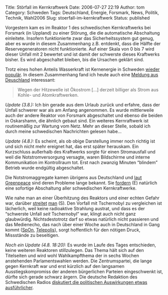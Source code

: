 Title: Störfall im Kernkraftwerk
Date: 2006-07-27 22:19
Author: tom
Category: Schweden
Tags: Deutschland, Energie, Forsmark, News, Politik, Technik, Wahl2006
Slug: stoerfall-im-kernkraftwerk
Status: published

Vorgestern kam es im Reaktor 1 des schwedischen Kernkraftwerks bei
Forsmark (in Uppland) zu einer Störung, die die automatische Abschaltung
einleitete. Insofern funktionierte zwar das Sicherheitssystem gut genug,
aber es wurde in diesem Zusammenhang z.B. entdenkt, dass die Hälfte der
Reservegeneratoren nicht funktionierte. Auf einer Skala von 0 bis 7 wird
dieser Unfall mit 2 bewertet und ist damit der schwerste dieses
Kraftwerks bisher. Es wird abgeschaltet bleiben, bis die Ursachen
geklärt sind.

Trotz eines hohen Anteils Wasserkraft ist Kernenergie in Schweden
[wieder
populär](http://www.fiket.de/2006/04/12/schweden-wollen-kernkraft/). In
diesem Zusammenhang fand ich heute auch eine [Meldung aus
Deuschland](http://www.tagesschau.de/aktuell/meldungen/0,1185,OID5755856,00.html)
interessant:

> Wegen der Hitzewelle ist Ökostrom [...] derzeit billiger als Strom aus
> Kohle- und Atomkraftwerken.

*Update (3.8.):* Ich bin gerade aus dem Urlaub zurück und erfahre, dass
der Unfall schwerer war als am Anfang angenommen. Es wurde mittlerweile
auch der andere Reaktor von Forsmark abgeschaltet und ebenso die beiden
in Oskarshamn, die ähnlich gebaut sind. Ein weiteres Kernraftwerk ist
routinemäßig zur Wartung vom Netz. Mehr an dieser Stelle, sobald ich
durch meine schwedischen Nachrichten gelesen habe…

*Update (4.8.):* Es scheint, als ob obige Darstellung immer noch richtig
ist und sich nicht mehr ereignet hat, das erst später herauskam. Ein
Kurzschluss außerhalb des Kraftwerks sorgte für einen Stromausfall und
weil die Notstromversorgung versagte, waren Bildschirme und interne
Kommunikation im Kontrollraum tot. Erst nach zwanzig Minuten “blindem”
Betrieb wurde endgültig abgeschaltet.

Die Notstromaggregate kamen übrigens aus Deutschland und [laut
Greenpeace](http://www.presseportal.de/story_rss.htx?nr=856375) sind
deren Probleme lange bekannt. Sie
[fordern](http://www.thelocal.se/article.php?ID=4501&date=20060802) (E)
natürlich eine sofortige Abschaltung aller schwedischen Kernkraftwerke.

Wie nahe man an einer Überhitzung des Reaktors und einer echten Gefahr
war, darüber
[streitet](http://www.sr.se/Ekot/artikel.asp?artikel=908700)
[man](http://www.sr.se/cgi-bin/uppland/nyheter/artikel.asp?artikel=908739)
(S). Den Vorfall mit Tschernobyl zu vergleichen ist lächerlich, weil
keine radioaktive Strahlung austrat, und dass es der “schwerste Unfall
*seit* Tschernobyl” war, klingt auch nicht ganz glaubwürdig.
Nichtsdestotrotz darf so etwas natürlich nicht passieren und das
Medienecho, das nach über einer Woche auch in Deutschland in Gang kommt
([SpOn](http://www.spiegel.de/politik/ausland/0,1518,430037,00.html),
[Telepolis](http://www.heise.de/tp/r4/artikel/23/23259/1.html)), sorgt
hoffentlich für den nötigen Druck, Missstände zu beseitigen.

*Noch ein Update (4.8. 18:20):* Es wurde im Laufe des Tages entschieden,
keine weiteren Reaktoren stillzulegen. Das Thema hält sich auf den
Titelseiten und wird wohl Wahlkampfthema der in sechs Wochen anstehenden
Parlamentswahlen werden. Die Zentrumspartei, die lange gegen Kernkraft
war und erst kürzlich auf den langsamen Ausstiegskompromiss der anderen
bürgerlichen Parteien eingeschwenkt ist, dürfte sich gerade schwarz
ärgern. Die deutsche Redaktion des Schwedischen Radios [diskutiert die
politischen Auswirkungen etwas
ausführlicher](http://www.sr.se/cgi-bin/International/nyhetssidor/artikel.asp?ProgramID=2108&Nyheter=&format=1&artikel=910818).

